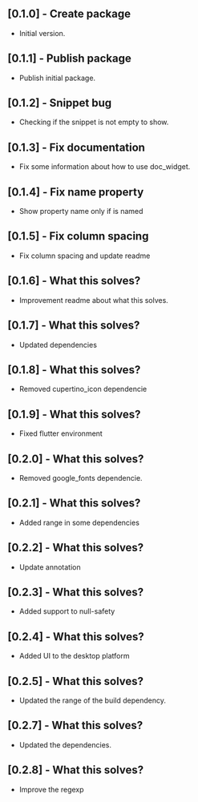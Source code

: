 ## [0.1.0] - Create package

- Initial version.

## [0.1.1] - Publish package

- Publish initial package.

## [0.1.2] - Snippet bug

- Checking if the snippet is not empty to show.

## [0.1.3] - Fix documentation

- Fix some information about how to use doc_widget.

## [0.1.4] - Fix name property

- Show property name only if is named

## [0.1.5] - Fix column spacing

- Fix column spacing and update readme

## [0.1.6] - What this solves?

- Improvement readme about what this solves.

## [0.1.7] - What this solves?

- Updated dependencies

## [0.1.8] - What this solves?

- Removed cupertino_icon dependencie

## [0.1.9] - What this solves?

- Fixed flutter environment

## [0.2.0] - What this solves?

- Removed google_fonts dependencie.

## [0.2.1] - What this solves?

- Added range in some dependencies

## [0.2.2] - What this solves?

- Update annotation

## [0.2.3] - What this solves?

- Added support to null-safety

## [0.2.4] - What this solves?

- Added UI to the desktop platform

## [0.2.5] - What this solves?

- Updated the range of the build dependency.

## [0.2.7] - What this solves?

- Updated the dependencies.

## [0.2.8] - What this solves?

- Improve the regexp
